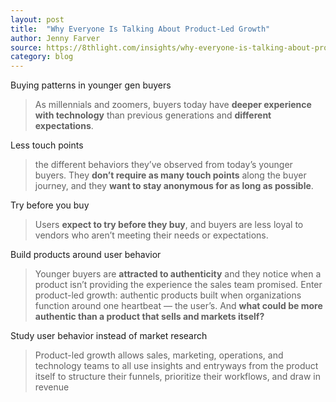 ```yaml
---
layout: post
title:  "Why Everyone Is Talking About Product-Led Growth"
author: Jenny Farver
source: https://8thlight.com/insights/why-everyone-is-talking-about-product-led-growth
category: blog
---
```


Buying patterns in younger gen buyers

> As millennials and zoomers, buyers today have **deeper experience with technology** than previous generations and **different expectations**.

Less touch points

> the different behaviors they’ve observed from today’s younger buyers. They **don’t require as many touch points** along the buyer journey, and they **want to stay anonymous for as long as possible**.

Try before you buy

> Users **expect to try before they buy**, and buyers are less loyal to vendors who aren’t meeting their needs or expectations.

Build products around user behavior

> Younger buyers are **attracted to authenticity** and they notice when a product isn’t providing the experience the sales team promised. Enter product-led growth: authentic products built when organizations function around one heartbeat — the user’s. And **what could be more authentic than a product that sells and markets itself?**

Study user behavior instead of market research

> Product-led growth allows sales, marketing, operations, and technology teams to all use insights and entryways from the product itself to structure their funnels, prioritize their workflows, and draw in revenue
